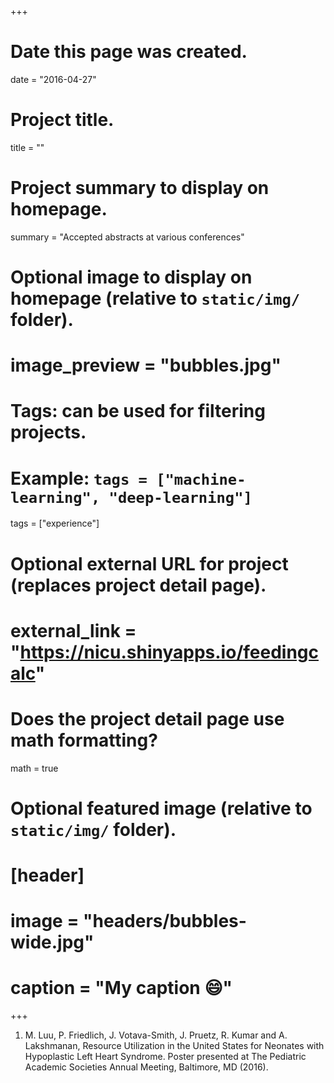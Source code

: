 +++
# Date this page was created.
date = "2016-04-27"

# Project title.
title = ""

# Project summary to display on homepage.
summary = "Accepted abstracts at various conferences"

# Optional image to display on homepage (relative to `static/img/` folder).
# image_preview = "bubbles.jpg"

# Tags: can be used for filtering projects.
# Example: `tags = ["machine-learning", "deep-learning"]`
tags = ["experience"]

# Optional external URL for project (replaces project detail page).
# external_link = "https://nicu.shinyapps.io/feedingcalc"

# Does the project detail page use math formatting?
math = true

# Optional featured image (relative to `static/img/` folder).
# [header]
# image = "headers/bubbles-wide.jpg"
# caption = "My caption :smile:"

+++

1.	M. Luu, P. Friedlich, J. Votava-Smith, J. Pruetz, R. Kumar and A. Lakshmanan, Resource Utilization in the United States for Neonates with Hypoplastic Left Heart Syndrome. Poster presented at The Pediatric Academic Societies Annual Meeting, Baltimore, MD (2016).